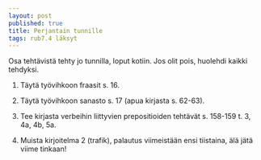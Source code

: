 ```yaml
---
layout: post
published: true
title: Perjantain tunnille
tags: rub7.4 läksyt
---
```

Osa tehtävistä tehty jo tunnilla, loput kotiin. Jos olit pois, huolehdi kaikki tehdyksi.

1. Täytä työvihkoon fraasit s. 16.

2. Täytä työvihkoon sanasto s. 17 (apua kirjasta s. 62-63).

3. Tee kirjasta verbeihin liittyvien prepositioiden tehtävät s. 158-159 t. 3, 4a, 4b, 5a.

4. Muista kirjoitelma 2 (trafik), palautus viimeistään ensi tiistaina, älä jätä viime tinkaan!

